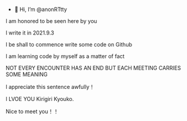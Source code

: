- 👋 Hi, I’m @anonRTtty
<p>I am honored to be seen here by you
<p>I write it in 2021.9.3
<p>I be shall to commence write some code on Github
<p>I am learning code by myself as a matter of fact
<p>NOT EVERY ENCOUNTER HAS AN END
BUT EACH MEETING CARRIES SOME MEANING
<p>I appreciate this sentence awfully！
<p>I LVOE YOU Kirigiri Kyouko.
<p>Nice to meet you！！


<!---
anonRTtty/anonRTtty is a ✨ special ✨ repository because its `README.md` (this file) appears on your GitHub profile.
You can click the Preview link to take a look at your changes.
--->
